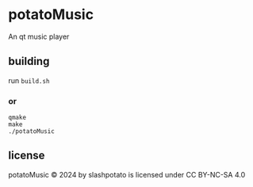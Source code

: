 # potatoMusic
An qt music player

## building
run `build.sh`

### **or**
```shell
qmake
make
./potatoMusic
```

## license
potatoMusic © 2024 by slashpotato is licensed under CC BY-NC-SA 4.0 
